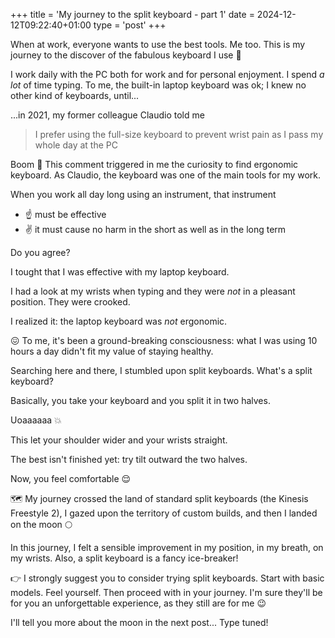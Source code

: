 +++
title = 'My journey to the split keyboard - part 1'
date = 2024-12-12T09:22:40+01:00
type = 'post'
+++

When at work, everyone wants to use the best tools. Me too. This is my journey to the discover of the fabulous keyboard I use 🌝

I work daily with the PC both for work and for personal enjoyment. I spend *a lot* of time typing. To me, the built-in laptop keyboard was ok; I knew no other kind of keyboards, until...

...in 2021, my former colleague Claudio told me 
> I prefer using the full-size keyboard to prevent wrist pain as I pass my whole day at the PC

Boom 🤯 This comment triggered in me the curiosity to find ergonomic keyboard. As Claudio, the keyboard was one of the main tools for my work. 

When you work all day long using an instrument, that instrument
- ☝️ must be effective 
- ✌️ it must cause no harm in the short as well as in the long term

Do you agree?

I tought that I was effective with my laptop keyboard.

I had a look at my wrists when typing and they were *not* in a pleasant position. They were crooked. 

I realized it: the laptop keyboard was *not* ergonomic.

😖 To me, it's been a ground-breaking consciousness: what I was using 10 hours a day didn't fit my value of staying healthy.

Searching here and there, I stumbled upon split keyboards. What's a split keyboard?

Basically, you take your keyboard and you split it in two halves.

Uoaaaaaa 💥

This let your shoulder wider and your wrists straight.

The best isn't finished yet: try tilt outward the two halves.

Now, you feel comfortable 😌

🗺️ My journey crossed the land of standard split keyboards (the Kinesis Freestyle 2), I gazed upon the territory of custom builds, and then I landed on the moon 🌕

In this journey, I felt a sensible improvement in my position, in my breath, on my wrists. Also, a split keyboard is a fancy ice-breaker!

👉 I strongly suggest you to consider trying split keyboards. Start with basic models. Feel yourself. Then proceed with in your journey. I'm sure they'll be for you an unforgettable experience, as they still are for me 😉

I'll tell you more about the moon in the next post... Type tuned!